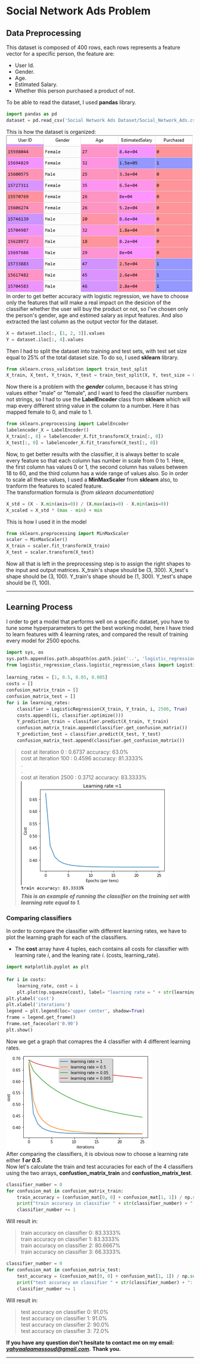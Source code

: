 # **Social Network Ads Problem**
## Data Preprocessing
This dataset is composed of 400 rows, each rows represents a feature vector for a specific person, the feature are:
 - User Id.
 - Gender.
 - Age.
 - Estimated Salary.
 - Whether this person purchased a product of not.
 
To be able to read the dataset, I used **pandas** library.
```python
import pandas as pd
dataset = pd.read_csv('Social Network Ads Dataset/Social_Network_Ads.csv')
```
This is how the dataset is organized:<br/>
![dataset.](https://github.com/YahyaAlaaMassoud/Logistic-Regression/blob/master/social_network_ads_problem/images/dataset.png
"dataset")
<br/>
In order to get better accuracy with logistic regression, we have to choose only the features that will make a real impact on the desicion of the classifier whether the user will buy the product or not, so I've chosen only the person's gender, age and estimed salary as input features. And also extracted the last column as the output vector for the dataset.
```python
X = dataset.iloc[:, [1, 2, 3]].values
Y = dataset.iloc[:, 4].values
```
Then I had to split the dataset into training and test sets, with test set size equal to 25% of the total dataset size. To do so, I used **sklearn** library.
```python
from sklearn.cross_validation import train_test_split
X_train, X_test, Y_train, Y_test = train_test_split(X, Y, test_size = 0.25, random_state = 0)
```
Now there is a problem with the ***gender*** column, because it has string values either "male" or "female", and I want to feed the classifier numbers not strings, so I had to use the **LabelEncoder** class from **sklearn** which will map every different string value in the column to a number. Here it has mapped female to 0, and male to 1.
```python
from sklearn.preprocessing import LabelEncoder
labelencoder_X = LabelEncoder()
X_train[:, 0] = labelencoder_X.fit_transform(X_train[:, 0])
X_test[:, 0] = labelencoder_X.fit_transform(X_test[:, 0])
```
Now, to get better results with the classifier, it is always better to scale every feature so that each column has number in scale from 0 to 1.
Here, the first column has values 0 or 1, the second column has values between 18 to 60, and the third column has a wide range of values also. So in order to scale all these values, I used a **MinMaxScaler** from **sklearn** also, to tranform the features to scaled feature.<br/>
The transformation formula is *(from sklearn documentation)*
```python
X_std = (X - X.min(axis=0)) / (X.max(axis=0) - X.min(axis=0))
X_scaled = X_std * (max - min) + min
```
This is how I used it in the model
```python
from sklearn.preprocessing import MinMaxScaler
scaler = MinMaxScaler()
X_train = scaler.fit_transform(X_train)
X_test = scaler.transform(X_test)
```
Now all that is left in the preprocessing step is to assign the right shapes to the input and output matrices.
X_train's shape should be (3, 300).
X_test's shape should be (3, 100).
Y_train's shape should be (1, 300).
Y_test's shape should be (1, 100).

<hr/>

## Learning Process
I order to get a model that performs well on a specific dataset, you have to tune some hyperparameters to get the best working model, here I have tried to learn features with 4 learning rates, and compared the result of training every model for 2500 epochs.
```python
import sys, os
sys.path.append(os.path.abspath(os.path.join('..', 'logistic_regression_class')))
from logistic_regression_class.logistic_regression_class import LogisticRegression

learning_rates = [1, 0.5, 0.05, 0.005]
costs = []
confusion_matrix_train = []
confusion_matrix_test = []
for i in learning_rates: 
    classifier = LogisticRegression(X_train, Y_train, i, 2500, True) 
    costs.append((i, classifier.optimize()))
    Y_prediction_train = classifier.predict(X_train, Y_train)
    confusion_matrix_train.append(classifier.get_confusion_matrix())
    Y_prediction_test = classifier.predict(X_test, Y_test)
    confusion_matrix_test.append(classifier.get_confusion_matrix())
```
>cost at iteration 0 : 0.6737 accuracy: 63.0%<br/>
>cost at iteration 100 : 0.4596 accuracy: 81.3333%<br/>
>.<br/>
>.<br/>
>cost at iteration 2500 : 0.3712 accuracy: 83.3333%<br/>
>![plot](https://github.com/YahyaAlaaMassoud/Logistic-Regression/blob/master/social_network_ads_problem/images/train_accuracy.png
"plot")<br/>
>***This is an example of running the classifier on the training set with learning rate equal to 1.***


### Comparing classifiers
In order to compare the classifier with different learning rates, we have to plot the learning graph for each of the classifiers.<br/>
 - The **cost** array have 4 tuples, each contains all costs for classifier with learning rate *i*, and the leaning rate *i*. (costs, learning_rate).
```python
import matplotlib.pyplot as plt

for i in costs:
    learning_rate, cost = i
    plt.plot(np.squeeze(cost), label= "learning rate = " + str(learning_rate))
plt.ylabel('cost')
plt.xlabel('iterations')
legend = plt.legend(loc='upper center', shadow=True)
frame = legend.get_frame()
frame.set_facecolor('0.90')
plt.show()
```
Now we get a graph that comapres the 4 classifier with 4 different learning rates.<br/>
![compare](https://github.com/YahyaAlaaMassoud/Logistic-Regression/blob/master/social_network_ads_problem/images/comparing_classifiers.png
"compare")<br/>
After comparing the classifiers, it is obvious now to choose a learning rate either ***1 or 0.5***.<br/>
Now let's calculate the train and test accuracies for each of the 4 classifiers using the two arrays, **confustion_matrix_train** and **confustion_matrix_test**.
```python
classifier_number = 0
for confusion_mat in confusion_matrix_train:
    train_accuracy = (confusion_mat[0, 0] + confusion_mat[1, 1]) / np.sum(confusion_mat)
    print("train accuracy in classifier " + str(classifier_number) + ": " + str(np.round(train_accuracy * 100, 4)) + '%')
    classifier_number += 1
```
Will result in:
>train accuracy on classifier 0: 83.3333%<br/>
>train accuracy on classifier 1: 83.3333%<br/>
>train accuracy on classifier 2: 80.6667%<br/>
>train accuracy on classifier 3: 66.3333%<br/>
```python
classifier_number = 0
for confusion_mat in confusion_matrix_test:
    test_accuracy = (confusion_mat[0, 0] + confusion_mat[1, 1]) / np.sum(confusion_mat)
    print("test accuracy on classifier " + str(classifier_number) + ": " + str(np.round(test_accuracy * 100, 4)) + '%')
    classifier_number += 1    
```
Will result in:
>test accuracy on classifier 0: 91.0%<br/>
>test accuracy on classifier 1: 91.0%<br/>
>test accuracy on classifier 2: 90.0%<br/>
>test accuracy on classifier 3: 72.0%<br/>

**If you have any question don't hesitate to contact me on my email: *yahyaalaamassoud@gmail.com*.**
**Thank you.**
<hr/>

